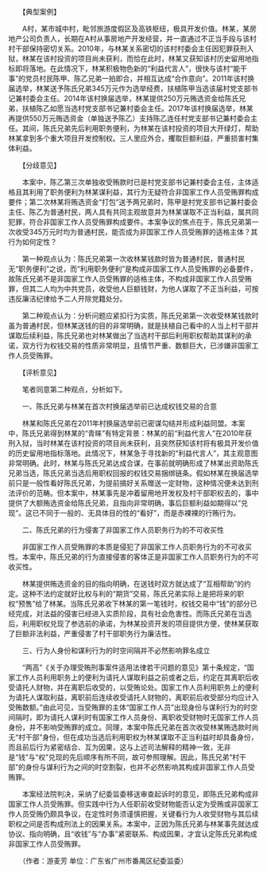 　　【典型案例】

　　A村，某市城中村，毗邻旅游度假区及高铁枢纽，极具开发价值。林某，某房地产公司负责人，长期在A村从事房地产开发经营，并一直通过不正当手段与该村村干部保持密切关系。2010年，与林某关系密切的该村村委会主任因犯罪获刑入狱，林某在该村投资的项目尚未获利，而恰在此时，林某又获知该村历史留用地指标即将落地。在此情况下，林某积极物色新的“利益代言人”，很快与该村“能干事”的党员村民陈甲、陈乙兄弟一拍即合，并相互达成“合作意向”。2011年该村换届选举，林某送予陈氏兄弟345万元作为选举经费，扶植陈甲当选该届村党支部书记兼村委会主任。2014年该村换届选举，林某提供250万元贿选资金给陈氏兄弟，扶植陈乙如愿当选村党支部书记兼村委会主任。2017年该村换届选举，林某再提供550万元贿选资金（单独送予陈乙）支持陈乙连任村党支部书记兼村委会主任。其间，陈氏兄弟先后利用职务便利，为林某在该村投资的项目大开绿灯，帮助林某拿到多个重大项目开发控制权。三人里应外合，攫取巨额利益，严重损害村集体利益。

　　【分歧意见】

　　本案中，陈乙第三次单独收受贿款时已是村党支部书记兼村委会主任，主体适格且其利用了职务便利为林某谋利益，其行为无疑符合非国家工作人员受贿罪构成要件；第二次林某将贿选资金“打包”送予两兄弟时，陈甲是村党支部书记兼村委会主任、陈乙为普通村民，两人具有共同主观故意并为林某谋取不正当利益，属共同犯罪，符合非国家工作人员受贿罪构成要件。本案争议的焦点在于，陈氏兄弟第一次收受345万元时均为普通村民，能否成为非国家工作人员受贿罪的适格主体？其行为如何定性？

　　第一种观点认为：陈氏兄弟第一次收林某钱款时皆为普通村民，普通村民无“职务便利”之说，而“利用职务便利”是构成非国家工作人员受贿罪的必备要件，故陈氏兄弟不是非国家工作人员受贿罪的适格主体，不构成非国家工作人员受贿罪，但其二人均为中共党员，收受他人巨额钱财，为他人谋取了不正当利益，可按违反廉洁纪律给予二人开除党籍处分。

　　第二种观点认为：分析问题应紧扣行为实质，陈氏兄弟第一次收受林某钱款时虽为普通村民，但林某送钱的目的非常明确，就是扶植自己看中的人当上村干部并谋取后续利益，陈氏兄弟也对林某做出了当选村干部后利用职权帮助其谋利的承诺，双方行为权钱交易的性质非常明显，且情节严重、数额巨大，已涉嫌非国家工作人员受贿罪。

　　【评析意见】

　　笔者同意第二种观点，分析如下。

　　一、陈氏兄弟与林某在首次村换届选举前已达成权钱交易的合意

　　林某和陈氏兄弟在2011年村换届选举前已密谋勾结并形成利益同盟。本案中，陈氏兄弟得到林某的“青睐”有特定背景：林某的前“利益代言人”在2010年获刑入狱，当时林某在该村投资的项目尚未获利，且突然获知该村将有极具开发价值的历史留用地指标落地。此情况下，林某急于寻找新的“利益代言人”，其主观意图非常明确。此时，林某与陈氏兄弟达成合谋，在事前就明确形成了林某出资助陈氏兄弟当选，陈氏兄弟当选后用职权回报的权钱交易捆绑链条。假如林某在换届选举前只是一般性看好陈氏兄弟，为提前搞好关系赠送一定财物，这种情况便未达到刑法评价的范畴。但本案中，林某事先是冲着留用地开发权及村干部职权去的，事中提供了大额贿选资金给陈氏兄弟，且指向非常明确，事后巨额利益如期得以“兑现”。这已不同于一般的、无具体目的性的“看好”，而是赤裸裸的行贿行为。

　　二、陈氏兄弟的行为侵害了非国家工作人员职务行为的不可收买性

　　非国家工作人员受贿罪的本质是侵犯了非国家工作人员职务行为的不可收买性。本案中，陈氏兄弟的行为直接侵害的客体正是非国家工作人员职务行为的不可收买性。

　　林某提供贿选资金的目的指向明确，在送钱时双方就达成了“互相帮助”的约定。这种不法约定就好比权与利的“期货”交易，陈氏兄弟实际上是把将来的职权“预售”给了林某。当陈氏兄弟收下林某的第一笔钱时，权钱交易中“钱”的部分已经完成，对法益的侵害已经进入实质阶段，具有社会危害性。而陈氏兄弟在当选后，利用职权兑现了参选前的承诺，为林某投资开发的项目提供方便，使林某获取了巨额非法利益，严重侵害了村干部职务行为廉洁性。

　　三、行为人身份和谋利行为的时空间隔并不必然影响罪名成立

　　“两高”《关于办理受贿刑事案件适用法律若干问题的意见》第十条规定，“国家工作人员利用职务上的便利为请托人谋取利益之前或者之后，约定在其离职后收受请托人财物，并在离职后收受的，以受贿论处。国家工作人员利用职务上的便利为请托人谋取利益，离职前后连续收受请托人财物的，离职前后收受部分均应计入受贿数额。”由此可见，当受贿罪的主体“国家工作人员”出现身份与谋利行为的时空间隔时，即为请托人谋利时有国家工作人员身份、离职收受财物时无国家工作人员身份，并不影响受贿罪的成立。同理，本案中陈氏兄弟在首次收受林某贿选款时尚无“村干部”身份，但在成功当选后利用职权为林某谋取不正当利益时却具备身份，而且前后行为紧密结合、互为因果，这与上述司法解释的精神一致，无非是“钱”与“权”兑现的先后顺序有所不同，故可参照理解。因此，陈氏兄弟“村干部”的身份与谋利行为之间的时空割裂，也并不必然影响其构成非国家工作人员受贿罪。

　　本案经法院判决，采纳了纪委监委移送审查起诉时的意见，即陈氏兄弟构成非国家工作人员受贿罪。但实践中行为人任职前收受财物能否认定为受贿或非国家工作人员受贿仍颇具争议，在定性时务须谨慎把握，关键看行为人收受财物与其后续职权之间是否构成刑法上的因果关系。本案中，正因为陈氏兄弟与林某事先就达成协议、指向明确，且“收钱”与“办事”紧密联系、构成因果，才宜认定陈氏兄弟构成非国家工作人员受贿罪。

　　（作者：游麦芳 单位：广东省广州市番禺区纪委监委）